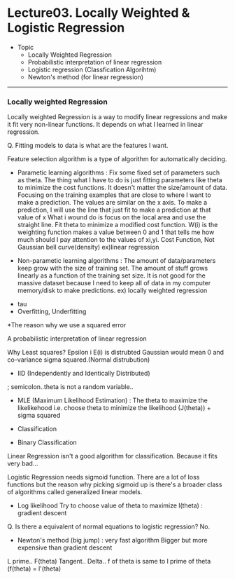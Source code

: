 # Lecture03. Locally Weighted & Logistic Regression

* Topic
  - Locally Weighted Regression<br>
  - Probabilistic interpretation of linear regression<br>
  - Logistic regression (Classfication Algorihtm)<br>
  - Newton's method (for linear regression) <br>
<hr>

### Locally weighted Regression<br>

Locally weighted Regression is a way to modify linear regressions and make it fit very non-linear functions.
It depends on what I learned in linear regression.

Q. Fitting models to data is what are the features I want.

Feature selection algorithm is a type of algorithm for automatically deciding.

- Parametic learning algorithms : Fix some fixed set of parameters such as theta. 
The thing what I have to do is just fitting parameters like theta to minimize the cost functions.
It doesn't matter the size/amount of data.
Focusing on the training examples that are close to where I want to make a prediction. The values are similar on the x axis.
To make a prediction, I will use the line that just fit to make a prediction at that value of x
What i wound do is focus on the local area and use the straight line.
Fit theta to minimize a modified cost function.
W(i) is the weighting function makes a value between 0 and 1 that tells me how much should I pay attention to the values of xi,yi. Cost Function, Not Gaussian bell curve(density)
ex)linear regression

- Non-parametic learning algorithms : The amount of data/parameters keep grow with the size of training set.
The amount of stuff grows linearly as a function of the training set size.
It is not good for the massive dataset because I need to keep all of data in my computer memory/disk to make predictions.
ex) locally weighted regression



* tau
* Overfitting, Underfitting

*The reason why we use a squared error

A probabilistic interpretation of linear regression

Why Least squares?
Epsilon i E(i) is distrubted Gaussian would mean 0 and co-variance sigma squared.(Normal distrubution)

* IID (Independently and Identically Distributed)

; semicolon..theta is not a random variable..

* MLE (Maximum Likelihood Estimation) :  The theta to maximize the likelikehood
i.e. choose theta to minimize the likelihood (J(theta)) + sigma squared

* Classification
- Binary Classification 

Linear Regression isn't a good algorithm for classification. Because it fits very bad...

Logistic Regression needs sigmoid function.
There are a lot of loss functions but the reason why picking sigmoid up is there's a broader class of algorithms called generalized linear models.

* Log likelihood
Try to choose value of theta to maximize l(theta) :  gradient descent

Q. Is there a equivalent of normal equations to logistic regression? No.


* Newton's method (big jump) : very fast algorithm
Bigger but more expensive than gradient descent

L prime.. F(theta) Tangent.. Delta..
f of theta is same to l prime of theta (f(theta) = l'(theta)
